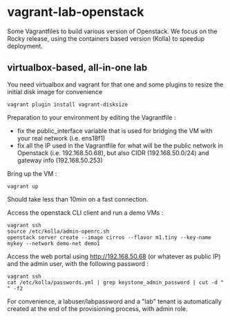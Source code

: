 # vagrant-lab-openstack
Some Vagrantfiles to build various version of Openstack. We focus on the Rocky release, using the containers based version (Kolla) to speedup deployment.

## virtualbox-based, all-in-one lab

You need virtualbox and vagrant for that one and some plugins to resize the initial disk image for convenience

```
vagrant plugin install vagrant-disksize
```

Preparation to your environment by editing the Vagrantfile :

* fix the public_interface variable that is used for bridging the VM with your real network (i.e. ens18f1)
* fix all the IP used in the Vagrantfile for what will be the public network in Openstack (i.e. 192.168.50.68), but also CIDR (192.168.50.0/24) and gateway info (192.168.50.253)

Bring up the VM :
```
vagrant up
```

Should take less than 10min on a fast connection. 

Access the openstack CLI client and run a demo VMs : 
```
vagrant ssh
source /etc/kolla/admin-openrc.sh
openstack server create --image cirros --flavor m1.tiny --key-name mykey --network demo-net demo1
```

Access the web portal using http://192.168.50.68 (or whatever as public IP) and the admin user, with the following password :
```
vagrant ssh
cat /etc/kolla/passwords.yml | grep keystone_admin_password | cut -d " " -f2
```

For convenience, a labuser/labpassword and a "lab" tenant is automatically created at the end of the provisioning process, with admin role. 
